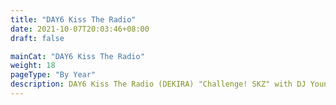 ```yaml
---
title: "DAY6 Kiss The Radio"
date: 2021-10-07T20:03:46+08:00
draft: false

mainCat: "DAY6 Kiss The Radio"
weight: 18
pageType: "By Year"
description: DAY6 Kiss The Radio (DEKIRA) "Challenge! SKZ" with DJ YoungK and weekly guests Lee Know and Seungmin (with occasional SKZ member as special guest)
---
```

